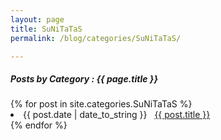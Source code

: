 ```yaml
---
layout: page
title: SuNiTaTaS
permalink: /blog/categories/SuNiTaTaS/

---
```


<h5> Posts by Category : {{ page.title }} </h5>

<div class="card">
{% for post in site.categories.SuNiTaTaS %}
 <li class="category-posts"><span>{{ post.date | date_to_string }}</span> &nbsp; <a href="{{ post.url }}">{{ post.title }}</a></li>
{% endfor %}
</div>



